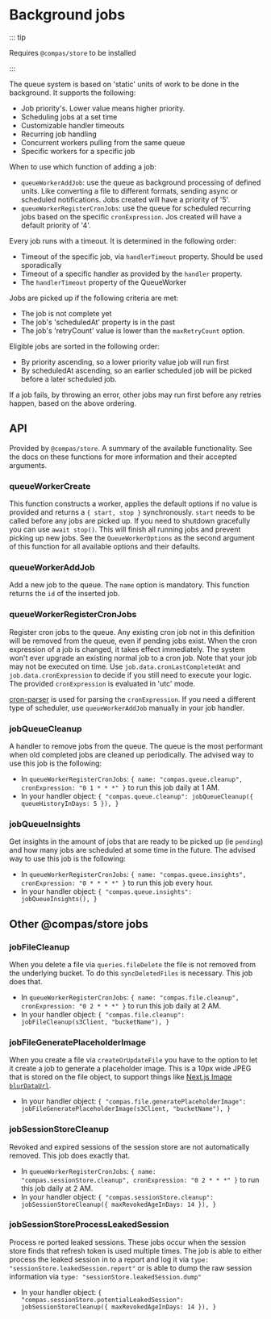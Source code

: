 # Background jobs

::: tip

Requires `@compas/store` to be installed

:::

The queue system is based on 'static' units of work to be done in the
background. It supports the following:

- Job priority's. Lower value means higher priority.
- Scheduling jobs at a set time
- Customizable handler timeouts
- Recurring job handling
- Concurrent workers pulling from the same queue
- Specific workers for a specific job

When to use which function of adding a job:

- `queueWorkerAddJob`: use the queue as background processing of defined units.
  Like converting a file to different formats, sending async or scheduled
  notifications. Jobs created will have a priority of '5'.
- `queueWorkerRegisterCronJobs`: use the queue for scheduled recurring jobs
  based on the specific `cronExpression`. Jos created will have a default
  priority of '4'.

Every job runs with a timeout. It is determined in the following order:

- Timeout of the specific job, via `handlerTimeout` property. Should be used
  sporadically
- Timeout of a specific handler as provided by the `handler` property.
- The `handlerTimeout` property of the QueueWorker

Jobs are picked up if the following criteria are met:

- The job is not complete yet
- The job's 'scheduledAt' property is in the past
- The job's 'retryCount' value is lower than the `maxRetryCount` option.

Eligible jobs are sorted in the following order:

- By priority ascending, so a lower priority value job will run first
- By scheduledAt ascending, so an earlier scheduled job will be picked before a
  later scheduled job.

If a job fails, by throwing an error, other jobs may run first before any
retries happen, based on the above ordering.

## API

Provided by `@compas/store`. A summary of the available functionality. See the
docs on these functions for more information and their accepted arguments.

### queueWorkerCreate

This function constructs a worker, applies the default options if no value is
provided and returns a `{ start, stop }` synchronously. `start` needs to be
called before any jobs are picked up. If you need to shutdown gracefully you can
use `await stop()`. This will finish all running jobs and prevent picking up new
jobs. See the `QueueWorkerOptions` as the second argument of this function for
all available options and their defaults.

### queueWorkerAddJob

Add a new job to the queue. The `name` option is mandatory. This function
returns the `id` of the inserted job.

### queueWorkerRegisterCronJobs

Register cron jobs to the queue. Any existing cron job not in this definition
will be removed from the queue, even if pending jobs exist. When the cron
expression of a job is changed, it takes effect immediately. The system won't
ever upgrade an existing normal job to a cron job. Note that your job may not be
executed on time. Use `job.data.cronLastCompletedAt` and
`job.data.cronExpression` to decide if you still need to execute your logic. The
provided `cronExpression` is evaluated in 'utc' mode.

[cron-parser](https://www.npmjs.com/package/cron-parser) is used for parsing the
`cronExpression`. If you need a different type of scheduler, use
`queueWorkerAddJob` manually in your job handler.

### jobQueueCleanup

A handler to remove jobs from the queue. The queue is the most performant when
old completed jobs are cleaned up periodically. The advised way to use this job
is the following:

- In `queueWorkerRegisterCronJobs`:
  `{ name: "compas.queue.cleanup", cronExpression: "0 1 * * *" }` to run this
  job daily at 1 AM.
- In your handler object:
  `{ "compas.queue.cleanup": jobQueueCleanup({ queueHistoryInDays: 5 }), }`

### jobQueueInsights

Get insights in the amount of jobs that are ready to be picked up (ie `pending`)
and how many jobs are scheduled at some time in the future. The advised way to
use this job is the following:

- In `queueWorkerRegisterCronJobs`:
  `{ name: "compas.queue.insights", cronExpression: "0 * * * *" }` to run this
  job every hour.
- In your handler object: `{ "compas.queue.insights": jobQueueInsights(), }`

## Other @compas/store jobs

### jobFileCleanup

When you delete a file via `queries.fileDelete` the file is not removed from the
underlying bucket. To do this `syncDeletedFiles` is necessary. This job does
that.

- In `queueWorkerRegisterCronJobs`:
  `{ name: "compas.file.cleanup", cronExpression: "0 2 * * *" }` to run this job
  daily at 2 AM.
- In your handler object:
  `{ "compas.file.cleanup": jobFileCleanup(s3Client, "bucketName"), }`

### jobFileGeneratePlaceholderImage

When you create a file via `createOrUpdateFile` you have to the option to let it
create a job to generate a placeholder image. This is a 10px wide JPEG that is
stored on the file object, to support things like
[Next.js Image `blurDataUrl`](https://nextjs.org/docs/api-reference/next/image#blurdataurl).

- In your handler object:
  `{ "compas.file.generatePlaceholderImage": jobFileGeneratePlaceholderImage(s3Client, "bucketName"), }`

### jobSessionStoreCleanup

Revoked and expired sessions of the session store are not automatically removed.
This job does exactly that.

- In `queueWorkerRegisterCronJobs`:
  `{ name: "compas.sessionStore.cleanup", cronExpression: "0 2 * * *" }` to run
  this job daily at 2 AM.
- In your handler object:
  `{ "compas.sessionStore.cleanup": jobSessionStoreCleanup({ maxRevokedAgeInDays: 14 }), }`

### jobSessionStoreProcessLeakedSession

Process re ported leaked sessions. These jobs occur when the session store finds
that refresh token is used multiple times. The job is able to either process the
leaked session in to a report and log it via
`type: "sessionStore.leakedSession.report"` or is able to dump the raw session
information via `type: "sessionStore.leakedSession.dump"`

- In your handler object:
  `{ "compas.sessionStore.potentialLeakedSession": jobSessionStoreCleanup({ maxRevokedAgeInDays: 14 }), }`
